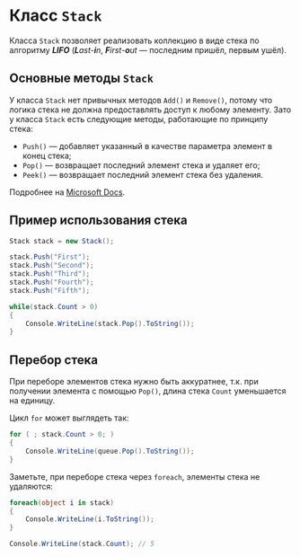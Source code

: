 # Класс `Stack`

Класса `Stack` позволяет реализовать коллекцию в виде стека по алгоритму ***LIFO*** (***L**ast-**i**n*, ***F**irst-**o**ut* — последним пришёл, первым ушёл).

## Основные методы `Stack`

У класса `Stack` нет привычных методов `Add()` и `Remove()`, потому что логика стека не должна предоставлять доступ к любому элементу. Зато у класса `Stack` есть следующие методы, работающие по принципу стека:

 - `Push()` — добавляет указанный в качестве параметра элемент в конец стека;
 - `Pop()` — возвращает последний элемент стека и удаляет его;
 - `Peek()` — возвращает последний элемент стека без удаления.

Подробнее на [Microsoft Docs](https://docs.microsoft.com/dotnet/api/system.collections.stack).

## Пример использования стека

```csharp
Stack stack = new Stack();

stack.Push("First");
stack.Push("Second");
stack.Push("Third");
stack.Push("Fourth");
stack.Push("Fifth");

while(stack.Count > 0)
{
    Console.WriteLine(stack.Pop().ToString());
}
```

## Перебор стека

При переборе элементов стека нужно быть аккуратнее, т.к. при получении элемента с помощью `Pop()`, длина стека `Count` уменьшается на единицу.

Цикл `for` может выглядеть так:

```csharp
for ( ; stack.Count > 0; )
{
    Console.WriteLine(queue.Pop().ToString());
}
```

Заметьте, при переборе стека через `foreach`, элементы стека не удаляются:

```csharp
foreach(object i in stack)
{
    Console.WriteLine(i.ToString());
}

Console.WriteLine(stack.Count); // 5
```